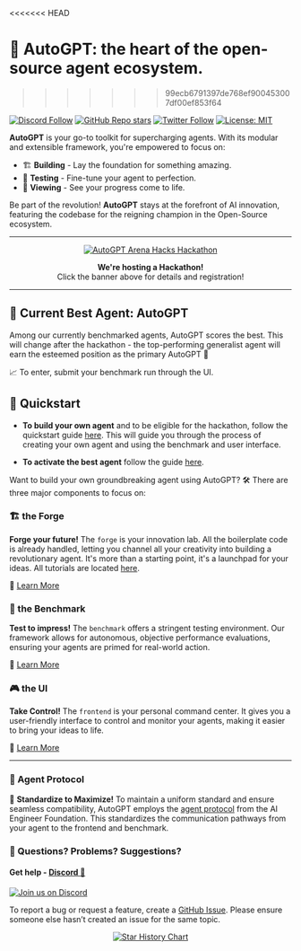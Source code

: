<<<<<<< HEAD

# 🌟 AutoGPT: the heart of the open-source agent ecosystem.
>>>>>>> 99ecb6791397de768ef900453007df00ef853f64

[![Discord Follow](https://dcbadge.vercel.app/api/server/autogpt?style=flat)](https://discord.gg/autogpt) [![GitHub Repo stars](https://img.shields.io/github/stars/Significant-Gravitas/AutoGPT?style=social)](https://github.com/Significant-Gravitas/AutoGPT/stargazers) [![Twitter Follow](https://img.shields.io/twitter/follow/auto_gpt?style=social)](https://twitter.com/Auto_GPT) [![License: MIT](https://img.shields.io/badge/License-MIT-yellow.svg)](https://opensource.org/licenses/MIT)

**AutoGPT** is your go-to toolkit for supercharging agents. With its modular and extensible framework, you're empowered to focus on:

- 🏗️ **Building** - Lay the foundation for something amazing.
- 🧪 **Testing** - Fine-tune your agent to perfection.
- 👀 **Viewing** - See your progress come to life.

Be part of the revolution! **AutoGPT** stays at the forefront of AI innovation, featuring the codebase for the reigning champion in the Open-Source ecosystem.

---

<p align="center">
  <a href="https://lablab.ai/event/autogpt-arena-hacks">
    <img src="https://lablab.ai/_next/image?url=https%3A%2F%2Fstorage.googleapis.com%2Flablab-static-eu%2Fimages%2Fevents%2Fcll6p5cxj0000356zslac05gg%2Fcll6p5cxj0000356zslac05gg_imageLink_562z1jzj.jpg&w=1080&q=75" alt="AutoGPT Arena Hacks Hackathon" />
  </a>
</p>
<p align="center">
  <strong>We're hosting a Hackathon!</strong>
  <br>
  Click the banner above for details and registration!
</p>

---

## 🥇 Current Best Agent: AutoGPT

Among our currently benchmarked agents, AutoGPT scores the best. This will change after the hackathon - the top-performing generalist agent will earn the esteemed position as the primary AutoGPT 🎊

📈 To enter, submit your benchmark run through the UI.

## 🌟 Quickstart

- **To build your own agent** and to be eligible for the hackathon, follow the quickstart guide [here](https://github.com/Significant-Gravitas/AutoGPT/blob/master/autogpts/forge/tutorials/001_getting_started.md). This will guide you through the process of creating your own agent and using the benchmark and user interface.

- **To activate the best agent** follow the guide [here](https://github.com/Significant-Gravitas/AutoGPT/blob/master/autogpts/autogpt/README.md).

Want to build your own groundbreaking agent using AutoGPT? 🛠️ There are three major components to focus on:

### 🏗️ the Forge

**Forge your future!** The `forge` is your innovation lab. All the boilerplate code is already handled, letting you channel all your creativity into building a revolutionary agent. It's more than a starting point, it's a launchpad for your ideas. All tutorials are located [here](https://medium.com/@aiedge/autogpt-forge-e3de53cc58ec).

📘 [Learn More](https://github.com/Significant-Gravitas/AutoGPT/tree/master/autogpts/forge)

### 🎯 the Benchmark

**Test to impress!** The `benchmark` offers a stringent testing environment. Our framework allows for autonomous, objective performance evaluations, ensuring your agents are primed for real-world action.

📘 [Learn More](https://github.com/Significant-Gravitas/AutoGPT/blob/master/benchmark)

### 🎮 the UI

**Take Control!** The `frontend` is your personal command center. It gives you a user-friendly interface to control and monitor your agents, making it easier to bring your ideas to life.

📘 [Learn More](https://github.com/Significant-Gravitas/AutoGPT/tree/master/frontend)

---

### 🔄 Agent Protocol

🔌 **Standardize to Maximize!** To maintain a uniform standard and ensure seamless compatibility, AutoGPT employs the [agent protocol](https://agentprotocol.ai/) from the AI Engineer Foundation. This standardizes the communication pathways from your agent to the frontend and benchmark.

### 🤔 Questions? Problems? Suggestions?

#### Get help - [Discord 💬](https://discord.gg/autogpt)

[![Join us on Discord](https://invidget.switchblade.xyz/autogpt)](https://discord.gg/autogpt)

To report a bug or request a feature, create a [GitHub Issue](https://github.com/Significant-Gravitas/AutoGPT/issues/new/choose). Please ensure someone else hasn’t created an issue for the same topic.

<p align="center">
  <a href="https://star-history.com/#Significant-Gravitas/AutoGPT&Date">
    <img src="https://api.star-history.com/svg?repos=Significant-Gravitas/AutoGPT&type=Date" alt="Star History Chart">
  </a>
</p>
